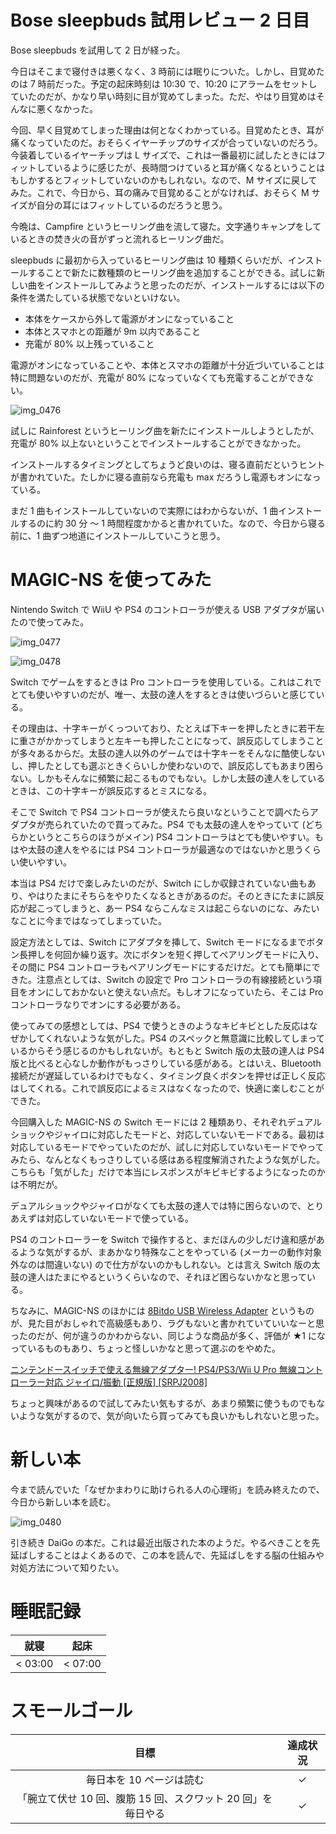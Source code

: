 # Bose sleepbuds 試用レビュー 2 日目
Bose sleepbuds を試用して 2 日が経った。

今日はそこまで寝付きは悪くなく、3 時前には眠りについた。しかし、目覚めたのは 7 時前だった。予定の起床時刻は 10:30 で、10:20 にアラームをセットしていたのだが、かなり早い時刻に目が覚めてしまった。ただ、やはり目覚めはそんなに悪くなかった。

今回、早く目覚めてしまった理由は何となくわかっている。目覚めたとき、耳が痛くなっていたのだ。おそらくイヤーチップのサイズが合っていないのだろう。今装着しているイヤーチップは L サイズで、これは一番最初に試したときにはフィットしているように感じたが、長時間つけていると耳が痛くなるということはもしかするとフィットしていないのかもしれない。なので、M サイズに戻してみた。これで、今日から、耳の痛みで目覚めることがなければ、おそらく M サイズが自分の耳にはフィットしているのだろうと思う。

今晩は、Campfire というヒーリング曲を流して寝た。文字通りキャンプをしているときの焚き火の音がずっと流れるヒーリング曲だ。

sleepbuds に最初から入っているヒーリング曲は 10 種類くらいだが、インストールすることで新たに数種類のヒーリング曲を追加することができる。試しに新しい曲をインストールしてみようと思ったのだが、インストールするには以下の条件を満たしている状態でないといけない。

- 本体をケースから外して電源がオンになっていること
- 本体とスマホとの距離が 9m 以内であること
- 充電が 80% 以上残っていること

電源がオンになっていることや、本体とスマホの距離が十分近づいていることは特に問題ないのだが、充電が 80% になっていなくても充電することができない。

![img_0476](/images/2018/12/img_0476.png)

試しに Rainforest というヒーリング曲を新たにインストールしようとしたが、充電が 80% 以上ないということでインストールすることができなかった。

インストールするタイミングとしてちょうど良いのは、寝る直前だというヒントが書かれていた。たしかに寝る直前なら充電も max だろうし電源もオンになっている。

まだ 1 曲もインストールしていないので実際にはわからないが、1 曲インストールするのに約 30 分 〜 1 時間程度かかると書かれていた。なので、今日から寝る前に、1 曲ずつ地道にインストールしていこうと思う。

# MAGIC-NS を使ってみた
Nintendo Switch で WiiU や PS4 のコントローラが使える USB アダプタが届いたので使ってみた。

![img_0477](/images/2018/12/img_0477.jpg)

![img_0478](/images/2018/12/img_0478.jpg)

Switch でゲームをするときは Pro コントローラを使用している。これはこれでとても使いやすいのだが、唯一、太鼓の達人をするときは使いづらいと感じている。

その理由は、十字キーがくっついており、たとえば下キーを押したときに若干左に重さがかかってしまうと左キーも押したことになって、誤反応してしまうことが多々あるからだ。太鼓の達人以外のゲームでは十字キーをそんなに酷使しないし、押したとしても選ぶときくらいしか使わないので、誤反応してもあまり困らない。しかもそんなに頻繁に起こるものでもない。しかし太鼓の達人をしているときは、この十字キーが誤反応するとミスになる。

そこで Switch で PS4 コントローラが使えたら良いなということで調べたらアダプタが売られていたので買ってみた。PS4 でも太鼓の達人をやっていて (どちらかというとこちらのほうがメイン) PS4 コントローラはとても使いやすい。もはや太鼓の達人をやるには PS4 コントローラが最適なのではないかと思うくらい使いやすい。

本当は PS4 だけで楽しみたいのだが、Switch にしか収録されていない曲もあり、やはりたまにそちらをやりたくなるときがあるのだ。そのときにたまに誤反応が起こってしまうと、あー PS4 ならこんなミスは起こらないのにな、みたいなことに今まではなってしまっていた。

設定方法としては、Switch にアダプタを挿して、Switch モードになるまでボタン長押しを何回か繰り返す。次にボタンを短く押してペアリングモードに入り、その間に PS4 コントローラもペアリングモードにするだけだ。とても簡単にできた。注意点としては、Switch の設定で Pro コントローラの有線接続という項目をオンにしておかないと使えない点だ。もしオフになっていたら、そこは Pro コントローラなりでオンにする必要がある。

使ってみての感想としては、PS4 で使うときのようなキビキビとした反応はなぜかしてくれないような気がした。PS4 のスペックと無意識に比較してしまっているからそう感じるのかもしれないが。もともと Switch 版の太鼓の達人は PS4 版と比べると心なしか動作がもっさりしている感がある。とはいえ、Bluetooth 接続だが遅延しているわけでもなく、タイミング良くボタンを押せば正しく反応はしてくれる。これで誤反応によるミスはなくなったので、快適に楽しむことができた。

今回購入した MAGIC-NS の Switch モードには 2 種類あり、それぞれデュアルショックやジャイロに対応したモードと、対応していないモードである。最初は対応しているモードでやっていたのだが、試しに対応していないモードでやってみたら、なんとなくもっさりしている感はある程度解消されたような気がした。こちらも「気がした」だけで本当にレスポンスがキビキビするようになったのかは不明だが。

デュアルショックやジャイロがなくても太鼓の達人では特に困らないので、とりあえずは対応していないモードで使っている。

PS4 のコントローラーを Switch で操作すると、まだほんの少しだけ違和感があるような気がするが、まあかなり特殊なことをやっている (メーカーの動作対象外なのは間違いない) ので仕方がないのかもしれない。とは言え Switch 版の太鼓の達人はたまにやるというくらいなので、それほど困らないかなと思っている。

ちなみに、MAGIC-NS のほかには [8Bitdo USB Wireless Adapter](https://www.amazon.co.jp/s/ref=nb_sb_noss?field-keywords=8Bitdo+USB+Wireless+Adapter) というものが、見た目がおしゃれで高級感もあり、ラグもないと書かれていていいなーと思ったのだが、何が違うのかわからない、同じような商品が多く、評価が ★1 になっているものもあり、ちょっと怪しいかなと思って選ぶのをやめた。

[ニンテンドースイッチで使える無線アダプター! PS4/PS3/Wii U Pro 無線コントローラー対応 ジャイロ/振動 [正規版] [SRPJ2008]](https://www.amazon.co.jp/%E3%83%8B%E3%83%B3%E3%83%86%E3%83%B3%E3%83%89%E3%83%BC%E3%82%B9%E3%82%A4%E3%83%83%E3%83%81%E3%81%A7%E4%BD%BF%E3%81%88%E3%82%8B%E7%84%A1%E7%B7%9A%E3%82%A2%E3%83%80%E3%83%97%E3%82%BF%E3%83%BC-PS4-%E7%84%A1%E7%B7%9A%E3%82%B3%E3%83%B3%E3%83%88%E3%83%AD%E3%83%BC%E3%83%A9%E3%83%BC%E5%AF%BE%E5%BF%9C-%E3%82%B8%E3%83%A3%E3%82%A4%E3%83%AD-SRPJ2008/dp/B0786JC6VW)

ちょっと興味があるので試してみたい気もするが、あまり頻繁に使うものでもないような気がするので、気が向いたら買ってみても良いかもしれないと思った。

# 新しい本
今まで読んでいた「なぜかまわりに助けられる人の心理術」を読み終えたので、今日から新しい本を読む。

![img_0480](/images/2018/12/img_0480.jpg)

引き続き DaiGo の本だ。これは最近出版された本のようだ。やるべきことを先延ばしすることはよくあるので、この本を読んで、先延ばしをする脳の仕組みや対処方法について知りたい。

# 睡眠記録
| 就寝 | 起床 |
|:---:|:---:|
| < 03:00 | < 07:00 |

# スモールゴール
| 目標 | 達成状況 |
|:---:|:---:|
| 毎日本を 10 ページは読む | ✓ |
| 「腕立て伏せ 10 回、腹筋 15 回、スクワット 20 回」を毎日やる | ✓ |
